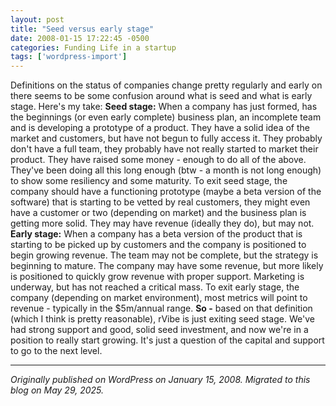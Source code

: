 ```yaml
---
layout: post
title: "Seed versus early stage"
date: 2008-01-15 17:22:45 -0500
categories: Funding Life in a startup
tags: ['wordpress-import']
---
```


[](http://www.rvibe.com "rVibe")Definitions on the status of companies change pretty regularly and early on there seems to be some confusion around what is seed and what is early stage. Here's my take: **Seed stage:** When a company has just formed, has the beginnings (or even early complete) business plan, an incomplete team and is developing a prototype of a product. They have a solid idea of the market and customers, but have not begun to fully access it. They probably don't have a full team, they probably have not really started to market their product. They have raised some money - enough to do all of the above. They've been doing all this long enough (btw - a month is not long enough) to show some resiliency and some maturity. To exit seed stage, the company should have a functioning prototype (maybe a beta version of the software) that is starting to be vetted by real customers, they might even have a customer or two (depending on market) and the business plan is getting more solid. They may have revenue (ideally they do), but may not. **Early stage:** When a company has a beta version of the product that is starting to be picked up by customers and the company is positioned to begin growing revenue. The team may not be complete, but the strategy is beginning to mature. The company may have some revenue, but more likely is positioned to quickly grow revenue with proper support. Marketing is underway, but has not reached a critical mass. To exit early stage, the company (depending on market environment), most metrics will point to revenue - typically in the $5m/annual range. **So -** based on that definition (which I think is pretty reasonable), rVibe is just exiting seed stage. We've had strong support and good, solid seed investment, and now we're in a position to really start growing. It's just a question of the capital and support to go to the next level.

---

*Originally published on WordPress on January 15, 2008. Migrated to this blog on May 29, 2025.*

